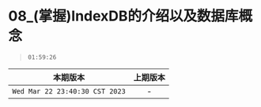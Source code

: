# 08_(掌握)IndexDB的介绍以及数据库概念

> `01:59:26`

|本期版本|上期版本
|:---:|:---:
`Wed Mar 22 23:40:30 CST 2023` | -
